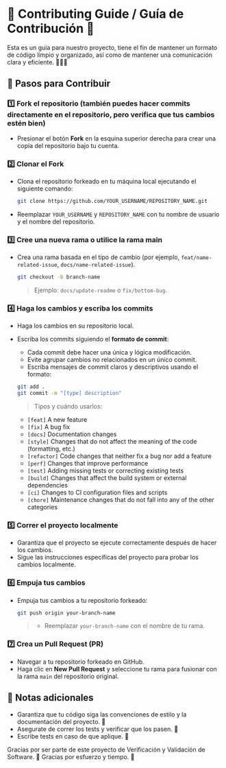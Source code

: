 # 🌟 Contributing Guide / Guía de Contribución 🌟

Esta es un guía para nuestro proyecto, tiene el fin de mantener un formato de código limpio y organizado, así como de mantener una comunicación clara y eficiente. 👨🏻‍💻

## 👀 Pasos para Contribuir

### 1️⃣ Fork el repositorio (también puedes hacer commits directamente en el repositorio, pero verifica que tus cambios estén bien)

- Presionar el botón **Fork** en la esquina superior derecha para crear una copia del repositorio bajo tu cuenta.


### 2️⃣ Clonar el Fork

- Clona el repositorio forkeado en tu máquina local ejecutando el siguiente comando:

   ```bash
   git clone https://github.com/YOUR_USERNAME/REPOSITORY_NAME.git
   ```

- Reemplazar `YOUR_USERNAME` y `REPOSITORY_NAME` con tu nombre de usuario y el nombre del repositorio.


### 3️⃣ Cree una nueva rama o utilice la rama main

- Crea una rama basada en el tipo de cambio (por ejemplo, `feat/name-related-issue`, `docs/name-related-issue`).

   ```bash
   git checkout -b branch-name
   ```

   > Ejemplo: `docs/update-readme` o `fix/bottom-bug`.

### 4️⃣ Haga los cambios y escriba los commits

- Haga los cambios en su repositorio local.
- Escriba los commits siguiendo el **formato de commit**:

   - Cada commit debe hacer una única y lógica modificación.
   - Evite agrupar cambios no relacionados en un único commit.
   - Escriba mensajes de commit claros y descriptivos usando el formato:

   ```bash
   git add .
   git commit -m "[type] description"
   ```

   > Tipos y cuándo usarlos:

   - `[feat]` A new feature
   - `[fix]` A bug fix
   - `[docs]` Documentation changes
   - `[style]` Changes that do not affect the meaning of the code (formatting, etc.)
   - `[refactor]` Code changes that neither fix a bug nor add a feature
   - `[perf]` Changes that improve performance
   - `[test]` Adding missing tests or correcting existing tests
   - `[build]` Changes that affect the build system or external dependencies
   - `[ci]` Changes to CI configuration files and scripts
   - `[chore]` Maintenance changes that do not fall into any of the other categories

### 5️⃣ Correr el proyecto localmente

- Garantiza que el proyecto se ejecute correctamente después de hacer los cambios.
- Sigue las instrucciones específicas del proyecto para probar los cambios localmente.

### 6️⃣ Empuja tus cambios

- Empuja tus cambios a tu repositorio forkeado:

   ```bash
   git push origin your-branch-name
   ```
   > - Reemplazar `your-branch-name` con el nombre de tu rama.

### 7️⃣ Crea un Pull Request (PR)

- Navegar a tu repositorio forkeado en GitHub.
- Haga clic en **New Pull Request** y seleccione tu rama para fusionar con la rama `main` del repositorio original.

## 📝 Notas adicionales

- Garantiza que tu código siga las convenciones de estilo y la documentación del proyecto. 🧹
- Asegurate de correr los tests y verificar que los pasen. 🙏
- Escribe tests en caso de que aplique. 🧪

Gracias por ser parte de este proyecto de Verificación y Validación de Software. 💪
Gracias por esfuerzo y tiempo. 🤝